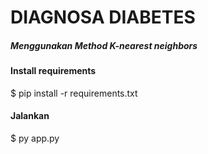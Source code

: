 # DIAGNOSA DIABETES 
<h5>Menggunakan Method K-nearest neighbors</h5>

<h4>Install requirements</h4>
$ pip install -r requirements.txt

<h4>Jalankan</h4>
$ py app.py
